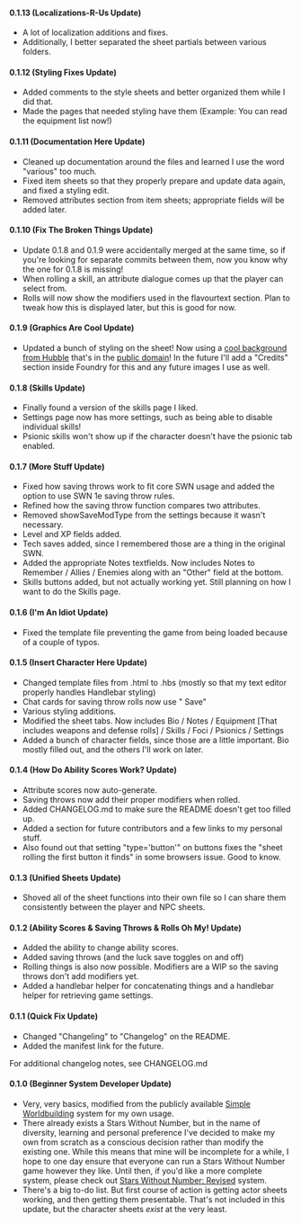 #### 0.1.13 (Localizations-R-Us Update)
* A lot of localization additions and fixes.
* Additionally, I better separated the sheet partials between various folders.

#### 0.1.12 (Styling Fixes Update)
* Added comments to the style sheets and better organized them while I did that.
* Made the pages that needed styling have them (Example: You can read the equipment list now!)

#### 0.1.11 (Documentation Here Update)
* Cleaned up documentation around the files and learned I use the word "various" too much.
* Fixed item sheets so that they properly prepare and update data again, and fixed a styling edit.
* Removed attributes section from item sheets; appropriate fields will be added later.

#### 0.1.10 (Fix The Broken Things Update)
* Update 0.1.8 and 0.1.9 were accidentally merged at the same time, so if you're looking for separate commits between them, now you know why the one for 0.1.8 is missing!
* When rolling a skill, an attribute dialogue comes up that the player can select from.
* Rolls will now show the modifiers used in the flavourtext section. Plan to tweak how this is displayed later, but this is good for now.

#### 0.1.9 (Graphics Are Cool Update)
* Updated a bunch of styling on the sheet! Now using a [cool background from Hubble](https://hubblesite.org/contents/media/images/2020/58/4778-Image) that's in the [public domain](https://hubblesite.org/copyright)! In the future I'll add a "Credits" section inside Foundry for this and any future images I use as well.

#### 0.1.8 (Skills Update)
* Finally found a version of the skills page I liked.
* Settings page now has more settings, such as being able to disable individual skills!
* Psionic skills won't show up if the character doesn't have the psionic tab enabled.

#### 0.1.7 (More Stuff Update)
* Fixed how saving throws work to fit core SWN usage and added the option to use SWN 1e saving throw rules.
* Refined how the saving throw function compares two attributes.
* Removed showSaveModType from the settings because it wasn't necessary.
* Level and XP fields added.
* Tech saves added, since I remembered those are a thing in the original SWN.
* Added the appropriate Notes textfields. Now includes Notes to Remember / Allies / Enemies along with an "Other" field at the bottom.
* Skills buttons added, but not actually working yet. Still planning on how I want to do the Skills page.

#### 0.1.6 (I'm An Idiot Update)
* Fixed the template file preventing the game from being loaded because of a couple of typos.

#### 0.1.5 (Insert Character Here Update)
* Changed template files from .html to .hbs (mostly so that my text editor properly handles Handlebar styling)
* Chat cards for saving throw rolls now use "<Saving Throw> Save"
* Various styling additions.
* Modified the sheet tabs. Now includes Bio / Notes / Equipment [That includes weapons and defense rolls] / Skills / Foci / Psionics / Settings
* Added a bunch of character fields, since those are a little important. Bio mostly filled out, and the others I'll work on later.

#### 0.1.4 (How Do Ability Scores Work? Update)
* Attribute scores now auto-generate.
* Saving throws now add their proper modifiers when rolled.
* Added CHANGELOG.md to make sure the README doesn't get too filled up.
* Added a section for future contributors and a few links to my personal stuff.
* Also found out that setting "type='button'" on buttons fixes the "sheet rolling the first button it finds" in some browsers issue. Good to know.

#### 0.1.3 (Unified Sheets Update)
* Shoved all of the sheet functions into their own file so I can share them consistently between the player and NPC sheets.

#### 0.1.2 (Ability Scores & Saving Throws & Rolls Oh My! Update)
* Added the ability to change ability scores.
* Added saving throws (and the luck save toggles on and off)
* Rolling things is also now possible. Modifiers are a WIP so the saving throws don't add modifiers yet.
* Added a handlebar helper for concatenating things and a handlebar helper for retrieving game settings.

#### 0.1.1 (Quick Fix Update)
* Changed "Changeling" to "Changelog" on the README.
* Added the manifest link for the future.

For additional changelog notes, see CHANGELOG.md

#### 0.1.0 (Beginner System Developer Update)
* Very, very basics, modified from the publicly available [Simple Worldbuilding](https://gitlab.com/foundrynet/worldbuilding/) system for my own usage.
* There already exists a Stars Without Number, but in the name of diversity, learning and personal preference I've decided to make my own from scratch as a conscious decision rather than modify the existing one. While this means that mine will be incomplete for a while, I hope to one day ensure that everyone can run a Stars Without Number game however they like. Until then, if you'd like a more complete system, please check out [Stars Without Number: Revised](https://github.com/Spice-King/foundry-swnr/) system.
* There's a big to-do list. But first course of action is getting actor sheets working, and then getting them presentable. That's not included in this update, but the character sheets *exist* at the very least.
